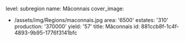 level: subregion
name: Mâconnais
cover_image:
  - /assets/img/Regions/maconnais.jpg
area: '6500'
estates: '310'
production: '370000'
yield: '57'
title: Mâconnais
id: 881ccb8f-1c4f-4893-9b95-1776f3141bfc
